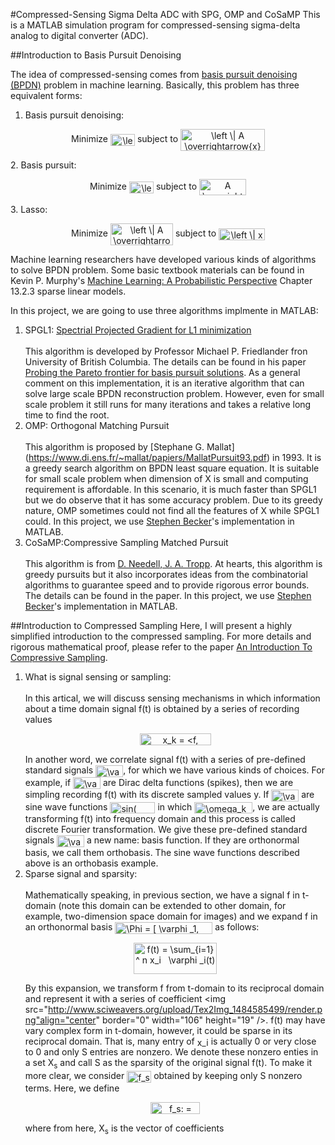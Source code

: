 #Compressed-Sensing Sigma Delta ADC with SPG, OMP and CoSaMP
This is a MATLAB simulation program for compressed-sensing sigma-delta analog to digital converter (ADC).

##Introduction to Basis Pursuit Denoising

The idea of compressed-sensing comes from [basis pursuit denoising (BPDN)](https://en.wikipedia.org/wiki/Basis_pursuit_denoising) problem in machine learning. Basically, this problem has three equivalent forms:

1. Basis pursuit denoising:
<p align="center">
Minimize <img src="http://www.sciweavers.org/upload/Tex2Img_1484544777/render.png" align="center" border="0" alt="\left \| x \right \|_1" width="39" height="19" /> subject to <img src="http://www.sciweavers.org/upload/Tex2Img_1484545044/render.png" align="center" border="0" alt="\left \| A \overrightarrow{x} - \overrightarrow{y}  \right \|_2 \leq  \sigma " width="135" height="35" />
</p>
2. Basis pursuit:
<p align="center">
Minimize <img src="http://www.sciweavers.org/upload/Tex2Img_1484545104/render.png" align="center" border="0" alt="\left \| x \right \|_1" width="39" height="19" /> subject to <img src="http://www.sciweavers.org/upload/Tex2Img_1484545131/render.png" align="center" border="0" alt="A \overrightarrow{x} = \overrightarrow{y} " width="75" height="26" />
</p>
3. Lasso:
<p align="center">
Minimize <img src="http://www.sciweavers.org/upload/Tex2Img_1484545155/render.png" align="center" border="0" alt="\left \| A \overrightarrow{x} - \overrightarrow{y}  \right \|_2" width="100" height="35" /> subject to <img src="http://www.sciweavers.org/upload/Tex2Img_1484545178/render.png" align="center" border="0" alt="\left \| x  \right \|_1 \leq  \tau " width="74" height="19" />
</p>

Machine learning researchers have developed various kinds of algorithms to solve BPDN problem. Some basic textbook materials can be found in Kevin P. Murphy's [Machine Learning: A Probabilistic Perspective](https://www.amazon.com/Machine-Learning-Probabilistic-Perspective-Computation/dp/0262018020/ref=sr_1_1?ie=UTF8&qid=1484504311&sr=8-1&keywords=machine+learning+a+probabilistic+perspective) Chapter 13.2.3 sparse linear models.

In this project, we are going to use three algorithms implmente in MATLAB:

1. SPGL1: [Spectrial Projected Gradient for L1 minimization](https://github.com/mpf/spgl1)<br /><br />This algorithm is developed by Professor Michael P. Friedlander fron University of British Columbia. The details can be found in his paper [Probing the Pareto frontier for basis pursuit solutions](https://www.cs.ubc.ca/~mpf/pubs/probing-the-pareto-frontier-for-basis-pursuit-solutions/). As a general comment on this implementation, it is an iterative algorithm that can solve large scale BPDN reconstruction problem. However, even for small scale problem it still runs for many iterations and takes a relative long time to find the root.
2. OMP: Orthogonal Matching Pursuit<br /><br /> This algorithm is proposed by [Stephane G. Mallat] (https://www.di.ens.fr/~mallat/papiers/MallatPursuit93.pdf) in 1993. It is a greedy search algorithm on BPDN least square equation. It is suitable for small scale problem when dimension of X is small and computing requirement is affordable. In this scenario, it is much faster than SPGL1 but we do observe that it has some accuracy problem. Due to its greedy nature, OMP sometimes could not find all the features of X while SPGL1 could. In this project, we use [Stephen Becker](https://www.mathworks.com/matlabcentral/fileexchange/32402-cosamp-and-omp-for-sparse-recovery)'s implementation in MATLAB.
3. CoSaMP:Compressive Sampling Matched Pursuit<br /><br />This algorithm is from [D. Needell, J. A. Tropp](https://arxiv.org/pdf/0803.2392v2.pdf). At hearts, this algorithm is greedy pursuits but it also incorporates ideas from the combinatorial algorithms to guarantee speed and to provide rigorous error bounds. The details can be found in the paper. In this project, we use [Stephen Becker](https://www.mathworks.com/matlabcentral/fileexchange/32402-cosamp-and-omp-for-sparse-recovery)'s implementation in MATLAB.

##Introduction to Compressed Sampling
Here, I will present a highly simplified introduction to the compressed sampling. For more details and rigorous mathematical proof, please refer to the paper [An Introduction To Compressive Sampling](http://dsp.rice.edu/sites/dsp.rice.edu/files/cs/CSintro.pdf).

1. What is signal sensing or sampling:<br /><br />In this artical, we will discuss sensing mechanisms in which information about a time domain signal f(t) is obtained by a series of recording values <p align="center"> <img src="http://www.sciweavers.org/upload/Tex2Img_1484592384/render.png" align="center" border="0" alt="x_k = <f, \varphi _k>" width="114" height="19" /> </p> In another word, we correlate signal f(t) with a series of pre-defined standard signals <img src="http://www.sciweavers.org/upload/Tex2Img_1484582992/render.png" align="center" border="0" alt="\varphi_{k}(t)" width="44" height="19" />, for which we have various kinds of choices. For example, if <img src="http://www.sciweavers.org/upload/Tex2Img_1484582992/render.png" align="center" border="0" alt="\varphi_{k}(t)" width="44" height="19" /> are Dirac delta functions (spikes), then we are simpling recording f(t) with its discrete sampled values y. If <img src="http://www.sciweavers.org/upload/Tex2Img_1484582992/render.png" align="center" border="0" alt="\varphi_{k}(t)" width="44" height="19" /> are sine wave functions <img src="http://www.sciweavers.org/upload/Tex2Img_1484583389/render.png" align="center" border="0" alt="sin( \omega _k t)" width="72" height="18" /> in which <img src="http://www.sciweavers.org/upload/Tex2Img_1484583501/render.png" align="center" border="0" alt="\omega_k = k \times  \omega " width="93" height="18" />, we are actually transforming f(t) into frequency domain and this process is called discrete Fourier transformation. We give these pre-defined standard signals <img src="http://www.sciweavers.org/upload/Tex2Img_1484582992/render.png" align="center" border="0" alt="\varphi_{k}(t)" width="44" height="19" /> a new name: basis function. If they are orthonormal basis, we call them orthobasis. The sine wave functions described above is an orthobasis example.
2. Sparse signal and sparsity:<br /><br />Mathematically speaking, in previous section, we have a signal f in t-domain (note this domain can be extended to other domain, for example, two-dimension space domain for images) and we expand f in an orthonormal basis <img src="http://www.sciweavers.org/upload/Tex2Img_1484585153/render.png" align="center" border="0" alt=" \Phi  = [ \varphi _1,  \varphi _2, ... ,   \varphi _3 ]" width="156" height="19" /> as follows:<p align="center"><img src="http://www.sciweavers.org/upload/Tex2Img_1484592153/render.png" align="center" border="0" alt="f(t) =  \sum_{i=1} ^ n x_i   \varphi  _i(t)" width="133" height="50" /></p>By this expansion, we transform f from t-domain to its reciprocal domain and represent it with a series of coefficient <img src="http://www.sciweavers.org/upload/Tex2Img_1484585499/render.png"align="center" border="0" width="106" height="19" />. f(t) may have vary complex form in t-domain, however, it could be sparse in its reciprocal domain. That is, many entry of <img src="http://www.sciweavers.org/upload/Tex2Img_1484585806/render.png" align="center" border="0" alt="x_i" width="18" height="15" /> is actually 0 or very close to 0 and only S entries are nonzero. We denote these nonzero enties in a set X<sub>s</sub> and call S as the sparsity of the original signal f(t). To make it more clear, we consider <img src="http://www.sciweavers.org/upload/Tex2Img_1484591388/render.png" align="center" border="0" alt="f_s(t)" width="39" height="19" /> obtained by keeping only S nonzero terms. Here, we define<p align="center"><img src="http://www.sciweavers.org/upload/Tex2Img_1484591858/render.png" align="center" border="0" alt="f_s: = \Psi X_S" width="79" height="19" /></p>where from here, X<sub>s</sub> is the vector of  coefficients 
